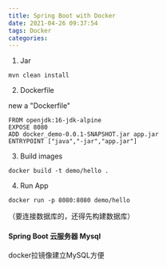 ```yaml
---
title: Spring Boot with Docker
date: 2021-04-26 09:37:54
tags: Docker
categories:
---
```


1. Jar

```
mvn clean install
```

2. Dockerfile

new a "Dockerfile"

```
FROM openjdk:16-jdk-alpine
EXPOSE 8080
ADD docker_demo-0.0.1-SNAPSHOT.jar app.jar
ENTRYPOINT ["java","-jar","app.jar"]
```

3. Build images

```
docker build -t demo/hello .
```

4. Run App

```
docker run -p 8080:8080 demo/hello
```



（要连接数据库的，还得先构建数据库）



#### Spring Boot 云服务器 Mysql

docker拉镜像建立MySQL方便
